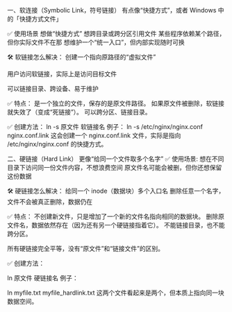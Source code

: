  一、软连接（Symbolic Link，符号链接）
有点像“快捷方式”，或者 Windows 中的「快捷方式文件」

✅ 使用场景
想做“快捷方式”
想跨目录或跨分区引用文件
某些程序依赖某个路径，但你实际文件不在那
想维护一个“统一入口”，但内部实现随时可换

🛠️ 软链接怎么解决：
创建一个指向原路径的“虚拟文件”

用户访问软链接，实际上是访问目标文件

可以链接目录、跨设备、易于维护

✅ 特点：
是一个独立的文件，保存的是原文件路径。
如果原文件被删除，软链接就失效了（变成“死链接”）。
可以跨分区、链接目录。

✅ 创建方法：
ln -s 原文件 软链接名
例子：
ln -s /etc/nginx/nginx.conf nginx.conf.link
这会创建一个 nginx.conf.link 文件，实际是指向 /etc/nginx/nginx.conf 的快捷方式。

 二、硬链接（Hard Link）
更像“给同一个文件取多个名字”
✅ 使用场景:
想在不同目录下访问同一份文件内容，不想浪费空间
原文件名可能会被删，但你还想保留这份数据

🛠️ 硬链接怎么解决：
给同一个 inode（数据块）多个入口名
删除任意一个名字，文件不会被真正删除，数据仍在

✅ 特点：
不创建新文件，只是增加了一个新的文件名指向相同的数据块。
删除原文件名，数据依然存在（因为还有另一个硬链接指着它）。
不能链接目录，也不能跨分区。

所有硬链接完全平等，没有“原文件”和“链接文件”的区别。

✅ 创建方法：

ln 原文件 硬链接名
例子：

ln myfile.txt myfile_hardlink.txt
这两个文件看起来是两个，但本质上指向同一块数据空间。